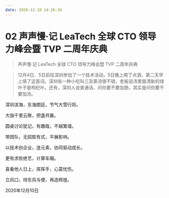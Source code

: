 ```yaml
---
date: 2020-12-10 14:26:34
---
```

# 02 声声慢·记 LeaTech 全球 CTO 领导力峰会暨 TVP 二周年庆典

> 声声慢·记 LeaTech 全球 CTO 领导力峰会暨 TVP 二周年庆典

> 12月4日、5日前往深圳参加了一个技术活动，5日晚上喝了点酒，第二天早上填了这首词。深圳有一种小吃叫三及第汤很不错，老板说汤里面清新的绿叶子是枸杞叶。还有，深圳人说普通话，问你要不要加肠，其实是问你要不要加汤。

<!-- more -->

深圳滨海，东海朗廷，节气大雪行将。

大伽千里云聚，把盏共襄。

圆桌讨论犹记，有趣哉，不越篱墙。

带团队，无招胜有式，平展影响。


以技术创企业，连元素，协同驱动成长。

更有求败绝艺，计算车厢。

喜看他人日上，挥挥手，心莫忧伤。

立风口，待东风与便，再造辉煌。


2020年12月10日
